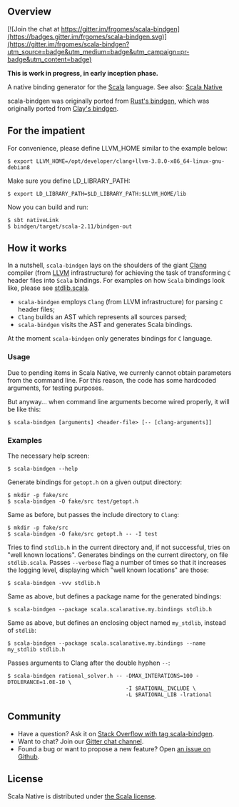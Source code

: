 ## Overview

[![Join the chat at https://gitter.im/frgomes/scala-bindgen](https://badges.gitter.im/frgomes/scala-bindgen.svg)](https://gitter.im/frgomes/scala-bindgen?utm_source=badge&utm_medium=badge&utm_campaign=pr-badge&utm_content=badge)

**This is work in progress, in early inception phase.**

A native binding generator for the [Scala] language.
See also: [Scala Native]

scala-bindgen was originally ported from [Rust's bindgen], which was originally ported from [Clay's bindgen].

## For the impatient

For convenience, please define LLVM_HOME similar to the example below:

    $ export LLVM_HOME=/opt/developer/clang+llvm-3.8.0-x86_64-linux-gnu-debian8

Make sure you define LD_LIBRARY_PATH:

    $ export LD_LIBRARY_PATH=$LD_LIBRARY_PATH:$LLVM_HOME/lib

Now you can build and run:

    $ sbt nativeLink
    $ bindgen/target/scala-2.11/bindgen-out


## How it works

In a nutshell, ``scala-bindgen`` lays on the shoulders of the giant [Clang] compiler (from [LLVM] infrastructure) for achieving the task of transforming 
``C`` header files into ``Scala`` bindings. For examples on how ``Scala`` bindings look like, please see [stdlib.scala].

* ``scala-bindgen`` employs ``Clang`` (from LLVM infrastructure) for parsing ``C`` header files;
* ``Clang`` builds an AST which represents all sources parsed;
* ``scala-bindgen`` visits the AST and generates Scala bindings.

At the moment ``scala-bindgen`` only generates bindings for ``C`` language.


### Usage

Due to pending items in Scala Native, we currenly cannot obtain parameters from the command line.
For this reason, the code has some hardcoded arguments, for testing purposes.

But anyway... when command line arguments become wired properly, it will be like this:

    $ scala-bindgen [arguments] <header-file> [-- [clang-arguments]]

### Examples

The necessary help screen:

    $ scala-bindgen --help

Generate bindings for ``getopt.h`` on a given output directory:

    $ mkdir -p fake/src
    $ scala-bindgen -O fake/src test/getopt.h

Same as before, but passes the include directory to ``Clang``:

    $ mkdir -p fake/src
    $ scala-bindgen -O fake/src getopt.h -- -I test

Tries to find ``stdlib.h`` in the current directory and, if not successful, tries on "well known locations".
Generates bindings on the current directory, on file ``stdlib.scala``.
Passes ``--verbose`` flag a number of times so that it increases the logging level, displaying which "well known locations" are those:

    $ scala-bindgen -vvv stdlib.h

Same as above, but defines a package name for the generated bindings:

    $ scala-bindgen --package scala.scalanative.my.bindings stdlib.h

Same as above, but defines an enclosing object named ``my_stdlib``, instead of ``stdlib``:

    $ scala-bindgen --package scala.scalanative.my.bindings --name my_stdlib stdlib.h

Passes arguments to Clang after the double hyphen ``--``:

    $ scala-bindgen rational_solver.h -- -DMAX_INTERATIONS=100 -DTOLERANCE=1.0E-10 \
                                         -I $RATIONAL_INCLUDE \
                                         -L $RATIONAL_LIB -lrational

## Community

 * Have a question? Ask it on [Stack Overflow with tag scala-bindgen].
 * Want to chat? Join our [Gitter chat channel].
 * Found a bug or want to propose a new feature? Open [an issue on Github].

## License

Scala Native is distributed under [the Scala license].


[Stack Overflow with tag scala-bindgen]: http://stackoverflow.com/questions/tagged/scala-bindgen
[Gitter chat channel]: https://gitter.im/frgomes/scala-bindgen
[an issue on Github]: https://github.com/frgomes/scala-bindgen/issues
[the Scala license]: https://github.com/frgomes/scala-bindgen/blob/master/LICENSE

[Scala]: http://scala-lang.org
[Scala Native]: http://github.com/scala-native/scala-native
[Clay's bindgen]: http://github.com/jckarter/clay/blob/master/tools/bindgen.clay
[Rust's bindgen]: http://github.com/crabtw/rust-bindgen

[Clang]: http://clang.llvm.org/
[LLVM]: http://llvm.org
[stdlib.scala]: http://github.com/scala-native/scala-native/blob/master/nativelib/src/main/scala/scala/scalanative/native/stdlib.scala
